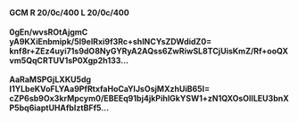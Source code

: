 #### GCM R 20/0c/400 L 20/0c/400
**0gEn/wvsROtAjgmC**<br/>**yA9KXiEnbmipk/5l9elRxi9f3Rc+shlNCYsZDWdidZ0=**<br/>**knf8r+ZEz4uyi71s9dO8NyGYRyA2AQss6ZwRiwSL8TCjUisKmZ/Rf+ooQXvm5QqCRTUV1sP0Xgp2h133...**<br/><br/>
**AaRaMSPGjLXKU5dg**<br/>**I1YLbeKVoFLYAa9PfRtxfaHoCaYlJsOsjMXzhUiB65I=**<br/>**cZP6sb9Ox3krMpcym0/EBEEq91bj4jkPihIGkYSW1+zN1QXOsOIILEU3bnXP5bq6iaptUHAfbIztBFf5...**